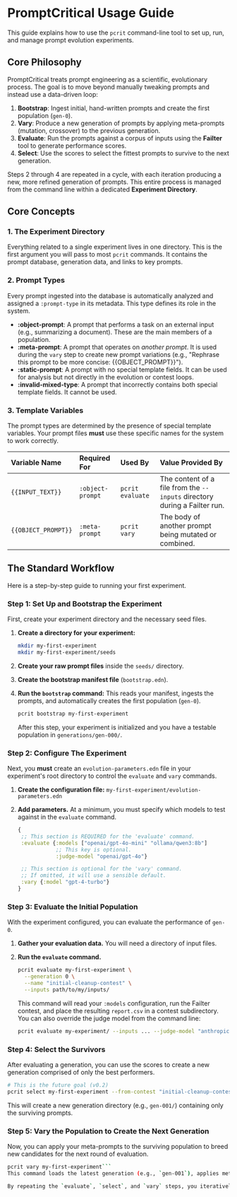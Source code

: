 # PromptCritical Usage Guide

This guide explains how to use the `pcrit` command-line tool to set up, run, and manage prompt evolution experiments.

## Core Philosophy

PromptCritical treats prompt engineering as a scientific, evolutionary process. The goal is to move beyond manually tweaking prompts and instead use a data-driven loop:

1.  **Bootstrap**: Ingest initial, hand-written prompts and create the first population (`gen-0`).
2.  **Vary**: Produce a new generation of prompts by applying meta-prompts (mutation, crossover) to the previous generation.
3.  **Evaluate**: Run the prompts against a corpus of inputs using the **Failter** tool to generate performance scores.
4.  **Select**: Use the scores to select the fittest prompts to survive to the next generation.

Steps 2 through 4 are repeated in a cycle, with each iteration producing a new, more refined generation of prompts. This entire process is managed from the command line within a dedicated **Experiment Directory**.

## Core Concepts

### 1. The Experiment Directory

Everything related to a single experiment lives in one directory. This is the first argument you will pass to most `pcrit` commands. It contains the prompt database, generation data, and links to key prompts.

### 2. Prompt Types

Every prompt ingested into the database is automatically analyzed and assigned a `:prompt-type` in its metadata. This type defines its role in the system.

*   **:object-prompt**: A prompt that performs a task on an external input (e.g., summarizing a document). These are the main members of a population.
*   **:meta-prompt**: A prompt that operates on *another prompt*. It is used during the `vary` step to create new prompt variations (e.g., "Rephrase this prompt to be more concise: {{OBJECT_PROMPT}}").
*   **:static-prompt**: A prompt with no special template fields. It can be used for analysis but not directly in the evolution or contest loops.
*   **:invalid-mixed-type**: A prompt that incorrectly contains both special template fields. It cannot be used.

### 3. Template Variables

The prompt types are determined by the presence of special template variables. Your prompt files **must** use these specific names for the system to work correctly.

| Variable Name     | Required For     | Used By          | Value Provided By                                                  |
| :---------------- | :--------------- | :--------------- | :----------------------------------------------------------------- |
| `{{INPUT_TEXT}}`  | `:object-prompt` | `pcrit evaluate` | The content of a file from the `--inputs` directory during a Failter run. |
| `{{OBJECT_PROMPT}}` | `:meta-prompt`   | `pcrit vary`     | The body of another prompt being mutated or combined.              |

## The Standard Workflow

Here is a step-by-step guide to running your first experiment.

### Step 1: Set Up and Bootstrap the Experiment

First, create your experiment directory and the necessary seed files.

1.  **Create a directory for your experiment:**
    ```bash
    mkdir my-first-experiment
    mkdir my-first-experiment/seeds
    ```

2.  **Create your raw prompt files** inside the `seeds/` directory.

3.  **Create the bootstrap manifest file** (`bootstrap.edn`).

4.  **Run the `bootstrap` command:** This reads your manifest, ingests the prompts, and automatically creates the first population (`gen-0`).

    ```bash
    pcrit bootstrap my-first-experiment
    ```
    After this step, your experiment is initialized and you have a testable population in `generations/gen-000/`.

### Step 2: Configure The Experiment

Next, you **must** create an `evolution-parameters.edn` file in your experiment's root directory to control the `evaluate` and `vary` commands.

1.  **Create the configuration file:** `my-first-experiment/evolution-parameters.edn`
2.  **Add parameters.** At a minimum, you must specify which models to test against in the `evaluate` command.

    ```clojure
    {
     ;; This section is REQUIRED for the 'evaluate' command.
     :evaluate {:models ["openai/gpt-4o-mini" "ollama/qwen3:8b"]
                ;; This key is optional.
                :judge-model "openai/gpt-4o"}

     ;; This section is optional for the 'vary' command.
     ;; If omitted, it will use a sensible default.
     :vary {:model "gpt-4-turbo"}
    }
    ```

### Step 3: Evaluate the Initial Population

With the experiment configured, you can evaluate the performance of `gen-0`.

1.  **Gather your evaluation data.** You will need a directory of input files.
2.  **Run the `evaluate` command.**

    ```bash
    pcrit evaluate my-first-experiment \
      --generation 0 \
      --name "initial-cleanup-contest" \
      --inputs path/to/my/inputs/
    ```
    This command will read your `:models` configuration, run the Failter contest, and place the resulting `report.csv` in a contest subdirectory. You can also override the judge model from the command line:
    ```bash
    pcrit evaluate my-experiment/ --inputs ... --judge-model "anthropic/claude-3-sonnet"
    ```


### Step 4: Select the Survivors

After evaluating a generation, you can use the scores to create a new generation comprised of only the best performers.

```bash
# This is the future goal (v0.2)
pcrit select my-first-experiment --from-contest "initial-cleanup-contest"
```

This will create a new generation directory (e.g., `gen-001/`) containing only the surviving prompts.

### Step 5: Vary the Population to Create the Next Generation

Now, you can apply your meta-prompts to the surviving population to breed new candidates for the next round of evaluation.

```bash
pcrit vary my-first-experiment```
This command loads the latest generation (e.g., `gen-001`), applies meta-prompts to create new candidates, and saves the result as a new generation (e.g., `gen-002`).

By repeating the `evaluate`, `select`, and `vary` steps, you iteratively improve your prompt population.
